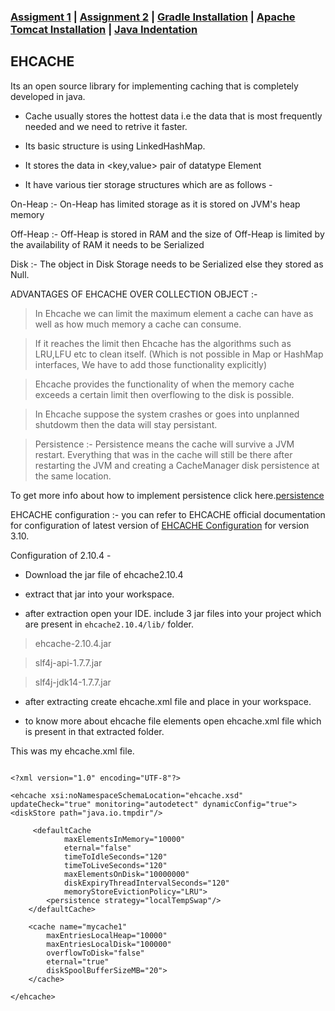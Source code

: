 ### [Assigment 1](https://krishna-waidande.github.io//Assignment1) | [Assignment 2](https://krishna-waidande.github.io//Assignment2) | [Gradle Installation](https://krishna-waidande.github.io//gradle) | [Apache Tomcat Installation](https://krishna-waidande.github.io//tomcat) | [Java Indentation](https://krishna-waidande.github.io/JavaIndentation)

## EHCACHE

Its an open source library for implementing caching that is completely developed in java.


+ Cache usually stores the hottest data i.e the data that is most frequently needed and we need to retrive it faster.


+ Its basic structure is using LinkedHashMap.


+ It stores the data in <key,value> pair of datatype Element
+ It have various tier storage structures which are as follows -


On-Heap :- On-Heap has limited storage as it is stored on JVM's heap memory


Off-Heap :- Off-Heap is stored in RAM and the size of Off-Heap is limited by the availability of RAM it needs to be Serialized


Disk :- The object in Disk Storage needs to be Serialized else they stored as Null.

 ADVANTAGES OF EHCACHE OVER COLLECTION OBJECT :- 
 
 
 > In Ehcache we can limit the maximum element a cache can have as well as how much memory a cache can consume.
  
 > If it reaches the limit then Ehcache has the algorithms such as LRU,LFU etc to clean itself. (Which is not possible in Map or HashMap interfaces, We have to add those functionality explicitly)
 
 
 > Ehcache provides the functionality of when the memory cache exceeds a certain limit then overflowing to the disk is possible.
  
 > In Ehcache suppose the system crashes or goes into unplanned shutdowm then the data will stay persistant.
 
 > Persistence :- Persistence means the cache will survive a JVM restart. Everything that was in the cache will still be there after restarting the JVM and creating a CacheManager disk persistence at the same location.
 
 
 To get more info about how to implement persistence click here.[persistence](http://www.ehcache.org/generated/2.10.4/html/ehc-all/#page/Ehcache_Documentation_Set%2Fto-persist_configuring_persistance_and_restart.html%23)
 
 
 EHCACHE configuration :- 
 you can refer to EHCACHE official documentation for configuration of latest version of [EHCACHE Configuration](http://www.ehcache.org/documentation/2.8/configuration/configuration.html#ehcache-failsafe.xml) for version 3.10.
 
 
 
 Configuration of 2.10.4 -
 
 + Download the jar file of ehcache2.10.4
 + extract that jar into your workspace.
 
 + after extraction open your IDE. include 3 jar files into your project which are present in 
 ```ehcache2.10.4/lib/``` folder.
 
 
 > ehcache-2.10.4.jar
 
 
 > slf4j-api-1.7.7.jar
 
 
 > slf4j-jdk14-1.7.7.jar
 
  
 + after extracting create ehcache.xml file and place in your workspace.
 
 + to know more about ehcache file elements open ehcache.xml file which is present in that extracted folder.

This was my ehcache.xml file.

```

<?xml version="1.0" encoding="UTF-8"?>

<ehcache xsi:noNamespaceSchemaLocation="ehcache.xsd" updateCheck="true" monitoring="autodetect" dynamicConfig="true">
<diskStore path="java.io.tmpdir"/>

	 <defaultCache
            maxElementsInMemory="10000"
            eternal="false"
            timeToIdleSeconds="120"
            timeToLiveSeconds="120"
            maxElementsOnDisk="10000000"
            diskExpiryThreadIntervalSeconds="120"
            memoryStoreEvictionPolicy="LRU">
        <persistence strategy="localTempSwap"/>
    </defaultCache>

	<cache name="mycache1"
		maxEntriesLocalHeap="10000"
		maxEntriesLocalDisk="100000"
		overflowToDisk="false"
		eternal="true"
		diskSpoolBufferSizeMB="20">
	</cache>

</ehcache>

```
